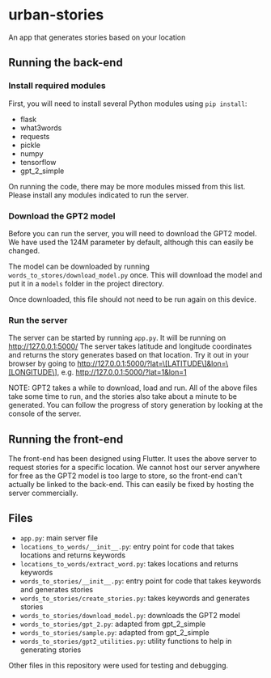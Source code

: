 
# urban-stories
An app that generates stories based on your location
## Running the back-end
### Install required modules
First, you will need to install several Python modules using `pip install`:
* flask
* what3words
* requests
* pickle
* numpy
* tensorflow
* gpt_2_simple

On running the code, there may be more modules missed from this list. Please install any modules indicated to run the server.
### Download the GPT2 model
Before you can run the server, you will need to download the GPT2 model. We have used the 124M parameter by default, although this can easily be changed.

The model can be downloaded by running `words_to_stores/download_model.py` once. This will download the model and put it in a `models` folder in the project directory.

Once downloaded, this file should not need to be run again on this device.
### Run the server
The server can be started by running `app.py`. It will be running on http://127.0.0.1:5000/
The server takes latitude and longitude coordinates and returns the story generates based on that location.
Try it out in your browser by going to http://127.0.0.1:5000/?lat=\[LATITUDE\]&lon=\[LONGITUDE\], e.g. http://127.0.0.1:5000/?lat=1&lon=1

NOTE: GPT2 takes a while to download, load and run. All of the above files take some time to run, and the stories also take about a minute to be generated. You can follow the progress of story generation by looking at the console of the server.
## Running the front-end
The front-end has been designed using Flutter. It uses the above server to request stories for a specific location. We cannot host our server anywhere for free as the GPT2 model is too large to store, so the front-end can't actually be linked to the back-end. This can easily be fixed by hosting the server commercially.
## Files
* `app.py`: main server file
* `locations_to_words/__init__.py`: entry point for code that takes locations and returns keywords
* `locations_to_words/extract_word.py`: takes locations and returns keywords
* `words_to_stories/__init__.py`: entry point for code that takes keywords and generates stories
* `words_to_stories/create_stories.py`: takes keywords and generates stories
* `words_to_stories/download_model.py`: downloads the GPT2 model
* `words_to_stories/gpt_2.py`: adapted from gpt_2_simple
* `words_to_stories/sample.py`: adapted from gpt_2_simple
* `words_to_stories/gpt2_utilities.py`: utility functions to help in generating stories

Other files in this repository were used for testing and debugging.